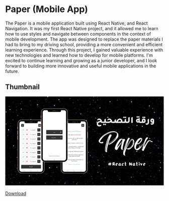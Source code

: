# Paper (Mobile App)
The Paper is a mobile application built using React Native, and React Navigation.
 It was my first React Native project, and it allowed me to learn how to use styles
 and navigate between components in the context of mobile development.
 The app was designed to replace the paper materials I had to bring to my driving school,
 providing a more convenient and efficient learning experience. Through this project,
 I gained valuable experience with new technologies and learned how to develop for mobile platforms.
 I'm excited to continue learning and growing as a junior developer,
 and I look forward to building more innovative and useful mobile applications in the future.

## Thumbnail

![Screenshot 1](./assets/thumbnail.png)

<a href="https://github.com/AboubakerIdHamide/Paper/blob/main/paper.apk" download="true">Download</a>
